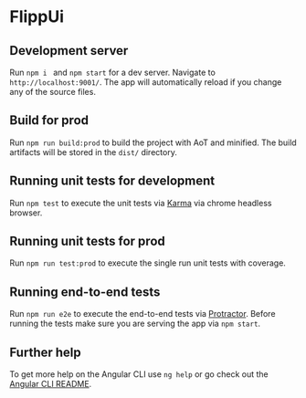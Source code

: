 # FlippUi

## Development server

Run `npm i ` and `npm start` for a dev server. Navigate to `http://localhost:9001/`. The app will automatically reload if you change any of the source files.

## Build for prod 

Run `npm run build:prod` to build the project with AoT and minified. The build artifacts will be stored in the `dist/` directory.

## Running unit tests for development

Run `npm test` to execute the unit tests via [Karma](https://karma-runner.github.io) via chrome headless browser.

## Running unit tests for prod

Run `npm run test:prod` to execute the single run unit tests with coverage.

## Running end-to-end tests

Run `npm run e2e` to execute the end-to-end tests via [Protractor](http://www.protractortest.org/).
Before running the tests make sure you are serving the app via `npm start`.

## Further help

To get more help on the Angular CLI use `ng help` or go check out the [Angular CLI README](https://github.com/angular/angular-cli/blob/master/README.md).
